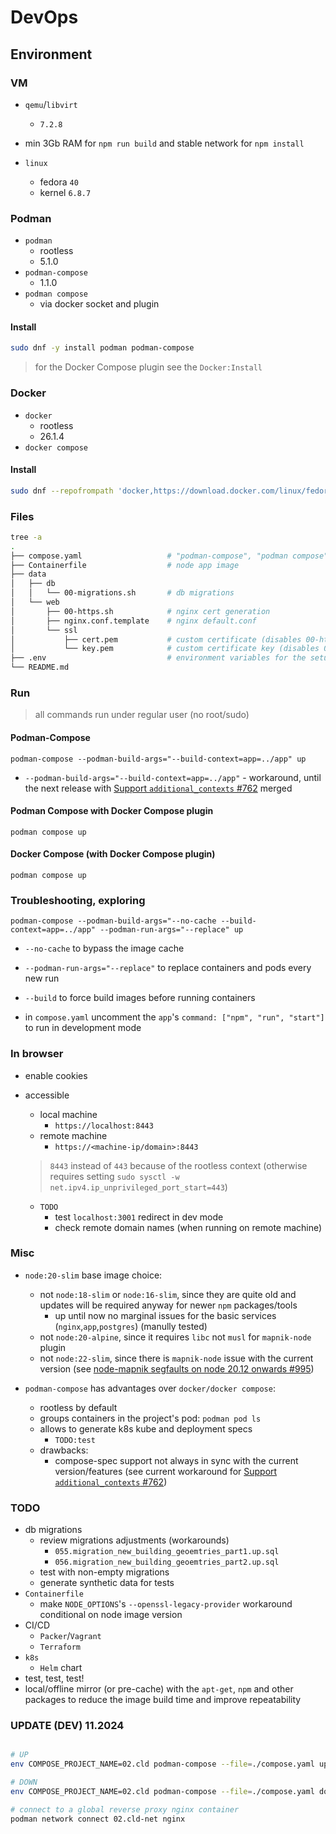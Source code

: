 # DevOps

## Environment

### VM

- `qemu`/`libvirt`
  - `7.2.8`
- min 3Gb RAM for `npm run build` and stable network for `npm install`

- `linux`
  - fedora `40`
  - kernel `6.8.7`

### Podman

- `podman`
  - rootless
  - 5.1.0
- `podman-compose`
  - 1.1.0
- `podman compose`
  - via docker socket and plugin

#### Install

``` bash
sudo dnf -y install podman podman-compose
```

> for the Docker Compose plugin see the `Docker:Install`

### Docker

- `docker`
  - rootless
  - 26.1.4
- `docker compose`
  
#### Install

``` bash
sudo dnf --repofrompath 'docker,https://download.docker.com/linux/fedora/$releasever/$basearch/stable' --setopt=docker.gpgcheck=1 --setopt=docker.gpgkey=https://download.docker.com/linux/fedora/gpg -y install shadow-utils fuse-overlayfs iptables docker-ce-rootless-extras
```

### Files

``` bash
tree -a
.
├── compose.yaml                   # "podman-compose", "podman compose", "docker compose" 
├── Containerfile                  # node app image
├── data
│   ├── db
│   │   └── 00-migrations.sh       # db migrations
│   └── web
│       ├── 00-https.sh            # nginx cert generation
│       ├── nginx.conf.template    # nginx default.conf
│       └── ssl
│           ├── cert.pem           # custom certificate (disables 00-https.sh certificate generation, not included)
│           └── key.pem            # custom certificate key (disables 00-https.sh certificate generation, not included)
├── .env                           # environment variables for the setup 
└── README.md
```

### Run

> all commands run under regular user (no root/sudo)

#### Podman-Compose

`podman-compose --podman-build-args="--build-context=app=../app" up`
  
- `--podman-build-args="--build-context=app=../app"` - workaround, until the next release with [Support `additional_contexts` #762](https://github.com/containers/podman-compose/issues/762) merged

#### Podman Compose with Docker Compose plugin

`podman compose up`

#### Docker Compose (with Docker Compose plugin)

`podman compose up`

### Troubleshooting, exploring

`podman-compose --podman-build-args="--no-cache --build-context=app=../app" --podman-run-args="--replace" up`

- `--no-cache` to bypass the image cache
- `--podman-run-args="--replace"` to replace containers and pods every new run
- `--build` to force build images before running containers

- in `compose.yaml` uncomment the `app`'s `command: ["npm", "run", "start"]` to run in development mode

### In browser

- enable cookies
- accessible
  - local machine
    - `https://localhost:8443`
  - remote machine
    - `https://<machine-ip/domain>:8443`

  > `8443` instead of `443` because of the rootless context (otherwise requires setting `sudo sysctl -w net.ipv4.ip_unprivileged_port_start=443`)
  - `TODO`
    - test `localhost:3001` redirect in dev mode
    - check remote domain names (when running on remote machine)

### Misc

- `node:20-slim` base image choice:
  - not `node:18-slim` or `node:16-slim`, since they are quite old and updates will be required anyway for newer `npm` packages/tools
    - up until now no marginal issues for the basic services (`nginx`,`app`,`postgres`) (manully tested)
  - not `node:20-alpine`, since it requires `libc` not `musl` for `mapnik-node` plugin
  - not `node:22-slim`, since there is `mapnik-node` issue with the current version (see [node-mapnik segfaults on node 20.12 onwards #995](https://github.com/mapnik/node-mapnik/issues/995))

- `podman-compose` has advantages over `docker/docker compose`:

  - rootless by default
  - groups containers in the project's pod: `podman pod ls`
  - allows to generate k8s kube and deployment specs
    - `TODO:test`
  - drawbacks:
    - compose-spec support not always in sync with the current version/features (see current workaround for [Support `additional_contexts` #762](https://github.com/containers/podman-compose/issues/762))

### TODO

- db migrations
  - review migrations adjustments (workarounds)
    - `055.migration_new_building_geoemtries_part1.up.sql`
    - `056.migration_new_building_geoemtries_part2.up.sql`
  - test with non-empty migrations
  - generate synthetic data for tests
- `Containerfile`
  - make `NODE_OPTIONS`'s `--openssl-legacy-provider` workaround conditional on node image version
- CI/CD
  - `Packer`/`Vagrant`
  - `Terraform`
- `k8s`
  - `Helm` chart
- test, test, test!
- local/offline mirror (or pre-cache) with the `apt-get`, `npm` and other packages to reduce the image build time and improve repeatability

### UPDATE (DEV) 11.2024

``` bash

# UP
env COMPOSE_PROJECT_NAME=02.cld podman-compose --file=./compose.yaml up -d -t 0 --always-recreate-deps --renew-anon-volumes app db

# DOWN
env COMPOSE_PROJECT_NAME=02.cld podman-compose --file=./compose.yaml down -d -t 0 app db

# connect to a global reverse proxy nginx container
podman network connect 02.cld-net nginx
```
